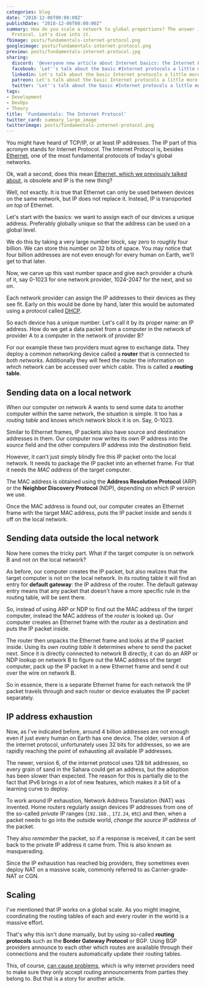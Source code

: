 ```yaml
---
categories: blog
date: "2018-12-06T00:00:00Z"
publishDate: "2018-12-06T00:00:00Z"
summary: How do you scale a network to global proportions? The answer is the Internet
  Protocol. Let's dive into it.
fbimage: posts/fundamentals-internet-protocol.png
googleimage: posts/fundamentals-internet-protocol.png
preview: posts/fundamentals-internet-protocol.jpg
sharing:
  discord: '@everyone new article about Internet basics: the Internet Protocol'
  facebook: 'Let''s talk about the basic #Internet protocols a little more!'
  linkedin: Let's talk about the basic Internet protocols a little more!
  patreon: Let's talk about the basic Internet protocols a little more!
  twitter: 'Let''s talk about the basic #Internet protocols a little more!'
tags:
- Development
- DevOps
- Theory
title: 'Fundamentals: The Internet Protocol'
twitter_card: summary_large_image
twitterimage: posts/fundamentals-internet-protocol.png
---
```


You might have heard of TCP/IP, or at least IP addresses. The IP part of this acronym stands for Internet Protocol. The
Internet Protocol is, besides [Ethernet](/blog/fundamentals-ethernet-explained), one of the most fundamental protocols
of today's global networks.

Ok, wait a second, does this mean [Ethernet, which we previously talked about](/blog/fundamentals-ethernet-explained),
is obsolete and IP is the new thing?

Well, not exactly. It is true that Ethernet can only be used between devices on the same network, but IP does not
replace it. Instead, IP is transported *on top* of Ethernet.

Let's start with the basics: we want to assign each of our devices a unique address. Preferably globally unique so that
the address can be used on a global level.

We do this by taking a very large number block, say zero to roughly four billion. We can store this number on 32 bits of
space. You may notice that four billion addresses are not even enough for every human on Earth, we'll get to that later.

Now, we carve up this vast number space and give each provider a chunk of it, say 0-1023 for one network provider,
1024-2047 for the next, and so on.

Each network provider can assign the IP addresses to their devices as they see fit. Early on this would be done by hand,
later this would be automated using a protocol called [DHCP]().

So each device has a unique number. Let's call it by its proper name: an IP address. How do we get a data packet from
a computer in the network of provider A to a computer in the network of provider B?

For our example these two providers must agree to exchange data. They deploy a common networking device called a
**router** that is connected to *both networks*. Additionally they will feed the router the information on which network
can be accessed over which cable. This is called a **routing table**.

## Sending data on a local network

When our computer on network A wants to send some data to another computer within the same network, the situation is
simple. It too has a *routing table* and knows which network block it is on. Say, 0-1023.

Similar to Ethernet frames, IP packets also have source and destination addresses in them. Our computer now writes its
own IP address into the *source* field and the other computers IP address into the *destination* field.

However, it can't just simply blindly fire this IP packet onto the local network. It needs to package the IP packet into
an ethernet frame. For that it needs the *MAC address* of the target computer.

The MAC address is obtained using the **Address Resolution Protocol** (ARP) or the **Neighbor Discovery Protocol**
(NDP), depending on which IP version we use.

Once the MAC address is found out, our computer creates an Ethernet frame with the target MAC address, puts the IP 
packet inside and sends it off on the local network.

## Sending data outside the local network

Now here comes the tricky part. What if the target computer is on network B and not on the local network?

As before, our computer creates the IP packet, but also realizes that the target computer is not on the local network.
In its routing table it will find an entry for **default gateway**: the IP address of the router. The default gateway 
entry means that any packet that doesn't have a more specific rule in the routing table, will be sent there.

So, instead of using ARP or NDP to find out the MAC address of the *target* computer, instead the MAC address of the 
*router* is looked up. Our computer creates an Ethernet frame with the *router* as a destination and puts the IP packet
inside.

The router then unpacks the Ethernet frame and looks at the IP packet inside. Using its *own routing table* it
determines where to send the packet next. Since it is directly connected to network B directly, it can do an ARP or
NDP lookup on network B to figure out the MAC address of the target computer, pack up the IP packet in a new Ethernet
frame and send it out over the wire on network B.

So in essence, there is a separate Ethernet frame for each network the IP packet travels through and each router or
device evaluates the IP packet separately.

## IP address exhaustion

Now, as I've indicated before, around 4 billion addresses are not enough even if just every human on Earth
has one device. The older, version 4 of the internet protocol, unfortunately uses 32 bits for addresses, so we are
rapidly reaching the point of exhausting all available IP addresses.

The newer, version 6, of the internet protocol uses 128 bit addresses, so every grain of sand in the Sahara could get an
address, but the adoption has been slower than expected. The reason for this is partially die to the fact that IPv6
brings in a *lot* of new features, which makes it a bit of a learning curve to deploy.

To work around IP exhaustion, Network Address Translation (NAT) was invented. Home routers regularly assign devices
IP addresses from one of the so-called *private* IP ranges (`192.168.`, `172.24`, etc) and then, when a packet needs to
go into the outside world, *change the source IP address* of the packet.

They also *remember* the packet, so if a response is received, it can be sent back to the private IP address it came
from. This is also known as masquerading.

Since the IP exhaustion has reached big providers, they sometimes even deploy NAT on a massive scale, commonly 
referred to as Carrier-grade-NAT or CGN. 

## Scaling

I've mentioned that IP works on a global scale. As you might imagine, coordinating the routing tables of each and every
router in the world is a massive effort.

That's why this isn't done manually, but by using so-called **routing protocols** such as the **Border Gateway
Protocol** or BGP. Using BGP providers announce to each other which routes are available through their connections and
the routers automatically update their routing tables.

This, of course, [can cause problems](https://blog.cloudflare.com/the-story-of-two-outages/), which is why internet
providers need to make sure they only accept routing announcements from parties they belong to. But that is a story
for another article.